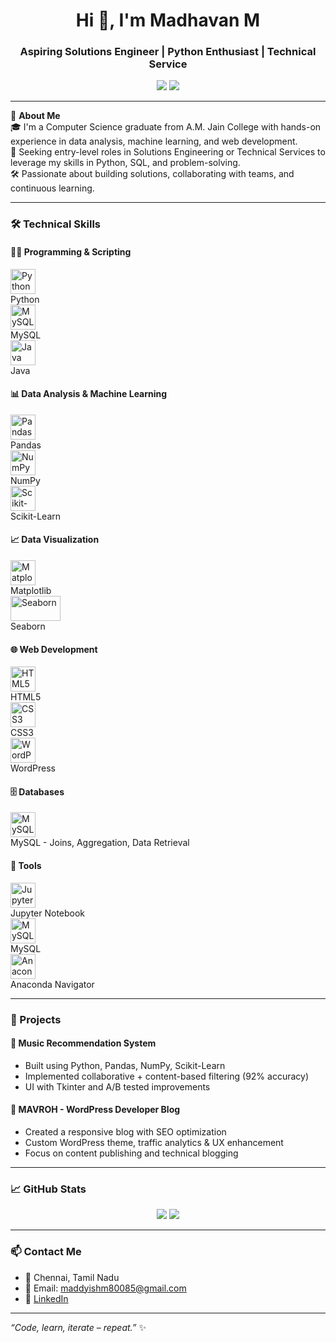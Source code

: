 <h1 align="center">Hi 👋, I'm Madhavan M</h1>
<h3 align="center">Aspiring Solutions Engineer | Python Enthusiast | Technical Service</h3>

<p align="center">
  <a href="mailto:maddyishm80085@gmail.com"><img src="https://img.shields.io/badge/Email-D14836?style=for-the-badge&logo=gmail&logoColor=white"/></a>
  <a href="https://www.linkedin.com/in/madhavan-m2004" target="_blank"><img src="https://img.shields.io/badge/LinkedIn-0A66C2?style=for-the-badge&logo=linkedin&logoColor=white"/></a>
</p>

---

🔧 **About Me**  
🎓 I'm a Computer Science graduate from A.M. Jain College with hands-on experience in data analysis, machine learning, and web development.  
🎯 Seeking entry-level roles in Solutions Engineering or Technical Services to leverage my skills in Python, SQL, and problem-solving.  
🛠️ Passionate about building solutions, collaborating with teams, and continuous learning.

---

### 🛠️ Technical Skills

#### 👨‍💻 Programming & Scripting
<p align="left">
  <img src="https://cdn.jsdelivr.net/gh/devicons/devicon/icons/python/python-original.svg" width="40" height="40" title="Python"/><br/><span>Python</span><br/>
  <img src="https://cdn.jsdelivr.net/gh/devicons/devicon/icons/mysql/mysql-original.svg" width="40" height="40" title="MySQL"/><br/><span>MySQL</span><br/>
  <img src="https://cdn.jsdelivr.net/gh/devicons/devicon/icons/java/java-original.svg" width="40" height="40" title="Java"/><br/><span>Java</span>
</p>

#### 📊 Data Analysis & Machine Learning
<p align="left">
  <img src="https://cdn.jsdelivr.net/gh/devicons/devicon/icons/pandas/pandas-original.svg" width="40" height="40" title="Pandas"/><br/><span>Pandas</span><br/>
  <img src="https://cdn.jsdelivr.net/gh/devicons/devicon/icons/numpy/numpy-original.svg" width="40" height="40" title="NumPy"/><br/><span>NumPy</span><br/>
  <img src="https://scikit-learn.org/stable/_static/scikit-learn-logo-small.png" width="40" height="40" title="Scikit-Learn"/><br/><span>Scikit-Learn</span>
</p>

#### 📈 Data Visualization
<p align="left">
  <img src="https://matplotlib.org/_static/logo2_compressed.svg" width="40" height="40" title="Matplotlib"/><br/><span>Matplotlib</span><br/>
  <img src="https://seaborn.pydata.org/_static/logo-wide-lightbg.svg" width="80" height="40" title="Seaborn"/><br/><span>Seaborn</span>
</p>

#### 🌐 Web Development
<p align="left">
  <img src="https://cdn.jsdelivr.net/gh/devicons/devicon/icons/html5/html5-original.svg" width="40" height="40" title="HTML5"/><br/><span>HTML5</span><br/>
  <img src="https://cdn.jsdelivr.net/gh/devicons/devicon/icons/css3/css3-original.svg" width="40" height="40" title="CSS3"/><br/><span>CSS3</span><br/>
  <img src="https://cdn.jsdelivr.net/gh/devicons/devicon/icons/wordpress/wordpress-original.svg" width="40" height="40" title="WordPress"/><br/><span>WordPress</span>
</p>

#### 🗄️ Databases
<p align="left">
  <img src="https://cdn.jsdelivr.net/gh/devicons/devicon/icons/mysql/mysql-original.svg" width="40" height="40" title="MySQL"/><br/><span>MySQL - Joins, Aggregation, Data Retrieval</span>
</p>

#### 🧰 Tools
<p align="left">
  <img src="https://cdn.jsdelivr.net/gh/devicons/devicon/icons/jupyter/jupyter-original.svg" width="40" height="40" title="Jupyter Notebook"/><br/><span>Jupyter Notebook</span><br/>
  <img src="https://cdn.jsdelivr.net/gh/devicons/devicon/icons/mysql/mysql-original.svg" width="40" height="40" title="MySQL"/><br/><span>MySQL</span><br/>
  <img src="https://upload.wikimedia.org/wikipedia/commons/4/4c/Anaconda_Logo.png" width="40" height="40" title="Anaconda Navigator"/><br/><span>Anaconda Navigator</span>
</p>

---

### 📌 Projects

#### 🎵 Music Recommendation System
- Built using Python, Pandas, NumPy, Scikit-Learn
- Implemented collaborative + content-based filtering (92% accuracy)
- UI with Tkinter and A/B tested improvements

#### 📝 MAVROH - WordPress Developer Blog
- Created a responsive blog with SEO optimization
- Custom WordPress theme, traffic analytics & UX enhancement
- Focus on content publishing and technical blogging

---

### 📈 GitHub Stats

<p align="center">
  <img src="https://github-readme-stats.vercel.app/api?username=Madhavan-m-2004&show_icons=true&theme=tokyonight" />
  <img src="https://github-readme-stats.vercel.app/api/top-langs/?username=Madhavan-m-2004&layout=compact&theme=tokyonight" />
</p>

---

### 📫 Contact Me
- 📍 Chennai, Tamil Nadu  
- 📧 Email: maddyishm80085@gmail.com  
- 🔗 [LinkedIn](https://www.linkedin.com/in/madhavan-m2004)

---

_“Code, learn, iterate – repeat.”_ ✨

